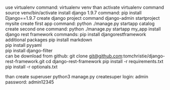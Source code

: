 use virtualenv
command: virtualenv venv
than activate virtualenv
command source venv/bin/activate
install django 1.9.7
command: pip install Django==1.9.7
create django project
command django-admin startproject mysite
create first app
command: python ./manage.py startapp catalog
create second one
command: python ./manage.py startapp my_app
install django rest framework
commands:
pip install djangorestframework
additional packages
pip install markdown  
pip install pyyaml    
pip install django-filter  
can be download from github:
git clone git@github.com:tomchristie/django-rest-framework.git
cd django-rest-framework
pip install -r requirements.txt
pip install -r optionals.txt

than create superuser
python3 manage.py createsuper 
login: admin
password: admin12345